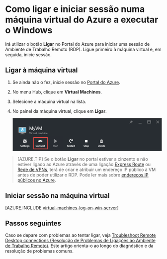 <properties
    pageTitle="Ligar a uma VM do Windows Server | Microsoft Azure"
    description="Saiba como ligar e iniciar sessão numa VM do Windows utilizando o Portal do Azure e o modelo de implementação Resource Manager."
    services="virtual-machines-windows"
    documentationCenter=""
    authors="cynthn"
    manager="timlt"
    editor="tysonn"
    tags="azure-resource-manager"/>

<tags
    ms.service="virtual-machines-windows"
    ms.workload="infrastructure-services"
    ms.tgt_pltfrm="vm-windows"
    ms.devlang="na"
    ms.topic="get-started-article"
    ms.date="07/28/2016"
    ms.author="cynthn"/>

# Como ligar e iniciar sessão numa máquina virtual do Azure a executar o Windows 


Irá utilizar o botão **Ligar** no Portal do Azure para iniciar uma sessão de Ambiente de Trabalho Remoto (RDP). Ligue primeiro à máquina virtual e, em seguida, inicie sessão.

## Ligar à máquina virtual

1. Se ainda não o fez, inicie sessão no [Portal do Azure](https://portal.azure.com/).

2.  No menu Hub, clique em **Virtual Machines**.

3.  Selecione a máquina virtual na lista.

4. No painel da máquina virtual, clique em **Ligar**.

    ![Captura de ecrã do Portal do Azure que mostra como ligar à VM.](./media/virtual-machines-windows-connect-logon/connect.png)
    
 > [AZURE.TIP] Se o botão **Ligar** no portal estiver a cinzento e não estiver ligado ao Azure através de uma ligação [Express Route](../expressroute/expressroute-introduction.md) ou [Rede de VPNs](../vpn-gateway/vpn-gateway-howto-site-to-site-resource-manager-portal.md), terá de criar e atribuir um endereço IP público à VM antes de poder utilizar o RDP. Pode ler mais sobre [endereços IP públicos no Azure](../virtual-network/virtual-network-ip-addresses-overview-arm.md).

## Iniciar sessão na máquina virtual

[AZURE.INCLUDE [virtual-machines-log-on-win-server](../../includes/virtual-machines-log-on-win-server.md)]


## Passos seguintes

Caso se depare com problemas ao tentar ligar, veja [Troubleshoot Remote Desktop connections (Resolução de Problemas de Ligações ao Ambiente de Trabalho Remoto)](virtual-machines-windows-troubleshoot-rdp-connection.md). Este artigo orienta-o ao longo do diagnóstico e da resolução de problemas comuns.



<!--HONumber=Aug16_HO1-->



